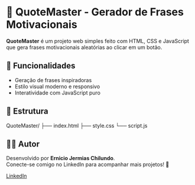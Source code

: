 # 🌟 QuoteMaster - Gerador de Frases Motivacionais

**QuoteMaster** é um projeto web simples feito com HTML, CSS e JavaScript que gera frases motivacionais aleatórias ao clicar em um botão.

## 🚀 Funcionalidades

- Geração de frases inspiradoras
- Estilo visual moderno e responsivo
- Interatividade com JavaScript puro

## 📁 Estrutura

QuoteMaster/
├── index.html
├── style.css
└── script.js


## 👨‍💻 Autor

Desenvolvido por **Ernicio Jermias Chilundo**.  
Conecte-se comigo no LinkedIn para acompanhar mais projetos! 🚀

[LinkedIn](https://www.linkedin.com/in/ernicio-jermias-chilundo)
